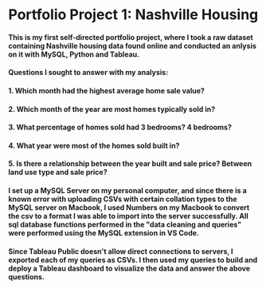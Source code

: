 # Portfolio Project 1: Nashville Housing
#### This is my first self-directed portfolio project, where I took a raw dataset containing Nashville housing data found online and conducted an anlysis on it with MySQL, Python and Tableau.
#### Questions I sought to answer with my analysis:
#### 1. Which month had the highest average home sale value?
#### 2. Which month of the year are most homes typically sold in?
#### 3. What percentage of homes sold had 3 bedrooms? 4 bedrooms?
#### 4. What year were most of the homes sold built in?
#### 5. Is there a relationship between the year built and sale price? Between land use type and sale price?
#### I set up a MySQL Server on my personal computer, and since there is a known error with uploading CSVs with certain collation types to the MySQL server on Macbook, I used Numbers on my Macbook to convert the csv to a format I was able to import into the server successfully. All sql database functions performed in the "data cleaning and queries" were performed using the MySQL extension in VS Code.
#### Since Tableau Public doesn't allow direct connections to servers, I exported each of my queries as CSVs. I then used my queries to build and deploy a Tableau dashboard to visualize the data and answer the above questions.
